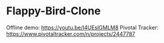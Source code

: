 # Flappy-Bird-Clone

Offline demo: https://youtu.be/I4UEsIGMLM8
Pivotal Tracker: https://www.pivotaltracker.com/n/projects/2447787

